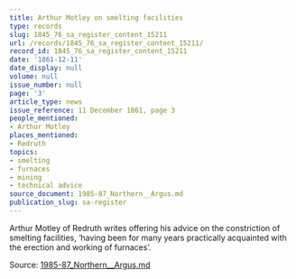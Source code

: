 ```yaml
---
title: Arthur Motley on smelting facilities
type: records
slug: 1845_76_sa_register_content_15211
url: /records/1845_76_sa_register_content_15211/
record_id: 1845_76_sa_register_content_15211
date: '1861-12-11'
date_display: null
volume: null
issue_number: null
page: '3'
article_type: news
issue_reference: 11 December 1861, page 3
people_mentioned:
- Arthur Motley
places_mentioned:
- Redruth
topics:
- smelting
- furnaces
- mining
- technical advice
source_document: 1985-87_Northern__Argus.md
publication_slug: sa-register
---
```


Arthur Motley of Redruth writes offering his advice on the constriction of smelting facilities, ‘having been for many years practically acquainted with the erection and working of furnaces’.

Source: [1985-87_Northern__Argus.md](/downloads/markdown/1985-87_Northern__Argus.md)
